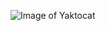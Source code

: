 ![Image of Yaktocat](https://static.wikia.nocookie.net/papermario/images/c/c6/Mr_L-0.png/revision/latest/top-crop/width/360/height/450?cb=20180515032538)
